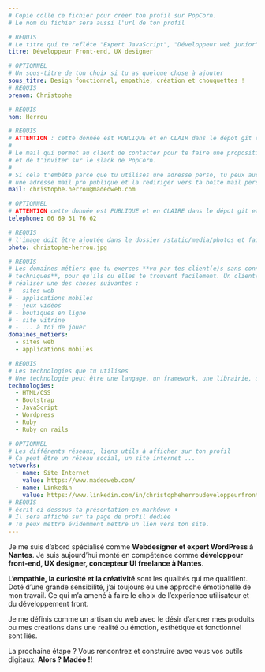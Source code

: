 ```yaml
---
# Copie colle ce fichier pour créer ton profil sur PopCorn.
# Le nom du fichier sera aussi l'url de ton profil

# REQUIS
# Le titre qui te refléte "Expert JavaScript", "Développeur web junior"
titre: Développeur Front-end, UX designer

# OPTIONNEL
# Un sous-titre de ton choix si tu as quelque chose à ajouter
sous_titre: Design fonctionnel, empathie, création et chouquettes !
# REQUIS
prenom: Christophe

# REQUIS
nom: Herrou

# REQUIS
# ATTENTION : cette donnée est PUBLIQUE et en CLAIR dans le dépot git et sur le site
#
# Le mail qui permet au client de contacter pour te faire une proposition de projet
# et de t'inviter sur le slack de PopCorn.
#
# Si cela t'embête parce que tu utilises une adresse perso, tu peux aussi te créer
# une adresse mail pro publique et la rediriger vers ta boîte mail perso
mail: christophe.herrou@madeoweb.com

# OPTIONNEL
# ATTENTION cette donnée est PUBLIQUE et en CLAIRE dans le dépot git et sur le site
telephone: 06 69 31 76 62

# REQUIS
# l'image doit être ajoutée dans le dossier /static/media/photos et faire moins de 100ko !
photo: christophe-herrou.jpg

# REQUIS
# Les domaines métiers que tu exerces **vu par tes client(e)s sans connaissances
# techniques**, pour qu'ils ou elles te trouvent facilement. Un client(e) veut par exemple
# réaliser une des choses suivantes :
# - sites web
# - applications mobiles
# - jeux vidéos
# - boutiques en ligne
# - site vitrine
# - ... à toi de jouer
domaines_metiers:
  - sites web
  - applications mobiles

# REQUIS
# Les technologies que tu utilises
# Une technologie peut être une langage, un framework, une librairie, un CMS ...
technologies:
  - HTML/CSS
  - Bootstrap
  - JavaScript
  - Wordpress
  - Ruby
  - Ruby on rails

# OPTIONNEL
# Les différents réseaux, liens utils à afficher sur ton profil
# Ça peut être un réseau social, un site internet ...
networks:
  - name: Site Internet
    value: https://www.madeoweb.com/
  - name: Linkedin
    value: https://www.linkedin.com/in/christopheherroudeveloppeurfrontenduxdesignernantes/
# REQUIS
# écrit ci-dessous ta présentation en markdown ⬇️
# Il sera affiché sur ta page de profil dédiée
# Tu peux mettre évidemment mettre un lien vers ton site.
---
```


Je me suis d’abord spécialisé comme **Webdesigner et expert WordPress à Nantes**.
Je suis aujourd’hui monté en compétence comme **développeur front-end, UX designer, concepteur UI freelance à Nantes**.

**L’empathie, la curiosité et la créativité** sont les qualités qui me qualifient. Doté d’une grande sensibilité, j’ai toujours eu une approche émotionelle de mon travail. Ce qui m’a amené à faire le choix de l’expérience utilisateur et du développement front.

Je me définis comme un artisan du web avec le désir d’ancrer mes produits ou mes créations dans une réalité ou émotion, esthétique et fonctionnel sont liés.

La prochaine étape ?
Vous rencontrez et construire avec vous vos outils digitaux.
**Alors ? Madéo !!**
